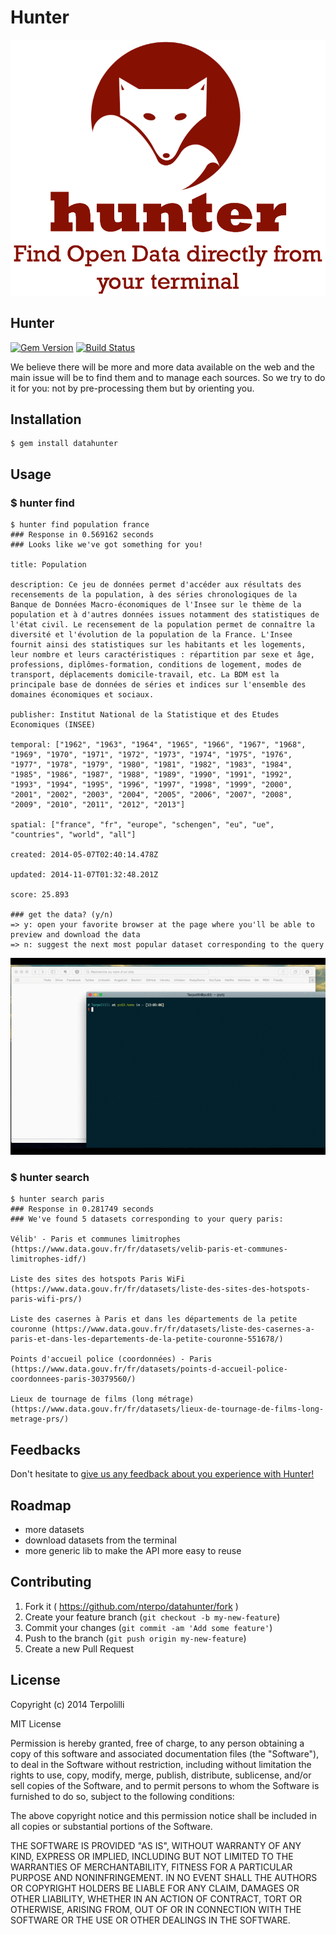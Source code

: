 # Hunter

![screenshot](./logo.png)

## Hunter 

[![Gem Version](https://badge.fury.io/rb/datahunter.svg)](http://badge.fury.io/rb/datahunter) [![Build Status](https://travis-ci.org/NTerpo/datahunter.svg?branch=master)](https://travis-ci.org/NTerpo/datahunter)

We believe there will be more and more data available on the web and the main issue will be to find them and to manage each sources. So we try to do it for you: not by pre-processing them but by orienting you. 


## Installation

    $ gem install datahunter

## Usage
### $ hunter find
    $ hunter find population france
    ### Response in 0.569162 seconds
    ### Looks like we've got something for you!

    title: Population

    description: Ce jeu de données permet d'accéder aux résultats des recensements de la population, à des séries chronologiques de la Banque de Données Macro-économiques de l'Insee sur le thème de la population et à d'autres données issues notamment des statistiques de l'état civil. Le recensement de la population permet de connaître la diversité et l'évolution de la population de la France. L'Insee fournit ainsi des statistiques sur les habitants et les logements, leur nombre et leurs caractéristiques : répartition par sexe et âge, professions, diplômes-formation, conditions de logement, modes de transport, déplacements domicile-travail, etc. La BDM est la principale base de données de séries et indices sur l'ensemble des domaines économiques et sociaux.

    publisher: Institut National de la Statistique et des Etudes Economiques (INSEE)

    temporal: ["1962", "1963", "1964", "1965", "1966", "1967", "1968", "1969", "1970", "1971", "1972", "1973", "1974", "1975", "1976", "1977", "1978", "1979", "1980", "1981", "1982", "1983", "1984", "1985", "1986", "1987", "1988", "1989", "1990", "1991", "1992", "1993", "1994", "1995", "1996", "1997", "1998", "1999", "2000", "2001", "2002", "2003", "2004", "2005", "2006", "2007", "2008", "2009", "2010", "2011", "2012", "2013"]

    spatial: ["france", "fr", "europe", "schengen", "eu", "ue", "countries", "world", "all"]

    created: 2014-05-07T02:40:14.478Z

    updated: 2014-11-07T01:32:48.201Z

    score: 25.893

    ### get the data? (y/n)
    => y: open your favorite browser at the page where you'll be able to preview and download the data
    => n: suggest the next most popular dataset corresponding to the query

![usage](./hunter.gif)

### $ hunter search

    $ hunter search paris
    ### Response in 0.281749 seconds
    ### We've found 5 datasets corresponding to your query paris:

    Vélib' - Paris et communes limitrophes (https://www.data.gouv.fr/fr/datasets/velib-paris-et-communes-limitrophes-idf/)

    Liste des sites des hotspots Paris WiFi (https://www.data.gouv.fr/fr/datasets/liste-des-sites-des-hotspots-paris-wifi-prs/)

    Liste des casernes à Paris et dans les départements de la petite couronne (https://www.data.gouv.fr/fr/datasets/liste-des-casernes-a-paris-et-dans-les-departements-de-la-petite-couronne-551678/)

    Points d'accueil police (coordonnées) - Paris (https://www.data.gouv.fr/fr/datasets/points-d-accueil-police-coordonnees-paris-30379560/)

    Lieux de tournage de films (long métrage) (https://www.data.gouv.fr/fr/datasets/lieux-de-tournage-de-films-long-metrage-prs/)


## Feedbacks
Don't hesitate to [give us any feedback about you experience with Hunter!](https://docs.google.com/forms/d/1yNzZjCCXvWHQCbWz4sx-nui3LafeeLcT7FF9T-vbKvw/viewform?usp=send_form)

## Roadmap

* more datasets
* download datasets from the terminal
* more generic lib to make the API more easy to reuse

## Contributing

1. Fork it ( https://github.com/nterpo/datahunter/fork )
2. Create your feature branch (`git checkout -b my-new-feature`)
3. Commit your changes (`git commit -am 'Add some feature'`)
4. Push to the branch (`git push origin my-new-feature`)
5. Create a new Pull Request

## License

Copyright (c) 2014 Terpolilli

MIT License

Permission is hereby granted, free of charge, to any person obtaining
a copy of this software and associated documentation files (the
"Software"), to deal in the Software without restriction, including
without limitation the rights to use, copy, modify, merge, publish,
distribute, sublicense, and/or sell copies of the Software, and to
permit persons to whom the Software is furnished to do so, subject to
the following conditions:

The above copyright notice and this permission notice shall be
included in all copies or substantial portions of the Software.

THE SOFTWARE IS PROVIDED "AS IS", WITHOUT WARRANTY OF ANY KIND,
EXPRESS OR IMPLIED, INCLUDING BUT NOT LIMITED TO THE WARRANTIES OF
MERCHANTABILITY, FITNESS FOR A PARTICULAR PURPOSE AND
NONINFRINGEMENT. IN NO EVENT SHALL THE AUTHORS OR COPYRIGHT HOLDERS BE
LIABLE FOR ANY CLAIM, DAMAGES OR OTHER LIABILITY, WHETHER IN AN ACTION
OF CONTRACT, TORT OR OTHERWISE, ARISING FROM, OUT OF OR IN CONNECTION
WITH THE SOFTWARE OR THE USE OR OTHER DEALINGS IN THE SOFTWARE.
